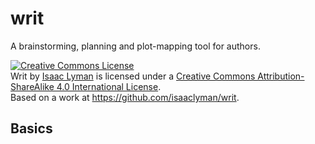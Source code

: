 # writ

A brainstorming, planning and plot-mapping tool for authors.

<a rel="license" href="http://creativecommons.org/licenses/by-sa/4.0/"><img alt="Creative Commons License" style="border-width:0" src="https://i.creativecommons.org/l/by-sa/4.0/88x31.png" /></a><br /><span xmlns:dct="http://purl.org/dc/terms/" property="dct:title">Writ</span> by <a xmlns:cc="http://creativecommons.org/ns#" href="http://isaaclyman.com" property="cc:attributionName" rel="cc:attributionURL">Isaac Lyman</a> is licensed under a <a rel="license" href="http://creativecommons.org/licenses/by-sa/4.0/">Creative Commons Attribution-ShareAlike 4.0 International License</a>.<br />Based on a work at <a xmlns:dct="http://purl.org/dc/terms/" href="https://github.com/isaaclyman/writ" rel="dct:source">https://github.com/isaaclyman/writ</a>.

## Basics
